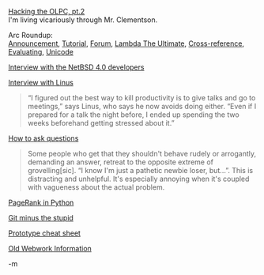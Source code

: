 <a href="http://bc.tech.coop/blog/080130.html">Hacking the OLPC, pt.2</a><br/>
I'm living vicariously through Mr. Clementson.<br/>

Arc Roundup:<br/>
<a href="http://paulgraham.com/arc0.html">Announcement</a>, <a href="http://ycombinator.com/arc/tut.txt">Tutorial</a>, <a href="http://arclanguage.org/forum">Forum</a>, <a href="http://lambda-the-ultimate.org/node/2643">Lambda The Ultimate</a>, <a href="http://practical-scheme.net/wiliki/arcxref">Cross-reference</a>, <a href="http://jfkbits.blogspot.com/2008/01/digging-into-arc-in-24-macros-or-less.html">Evaluating</a>, <a href="http://plasmasturm.org/log/491/">Unicode</a><br/>

<a href="http://arstechnica.com/articles/culture/netbsd4-interview.ars">Interview with the NetBSD 4.0 developers</a><br/>

<a href="http://www.lifehacker.com.au/tips/2008/01/31/lifehacker_australia_interview.html">Interview with Linus</a><br/>
<blockquote>“I figured out the best way to kill productivity is to give talks and go to meetings,” says Linus, who says he now avoids doing either. “Even if I prepared for a talk the night before, I ended up spending the two weeks beforehand getting stressed about it.”
</blockquote>

<a href="http://catb.org/~esr/faqs/smart-questions.html">How to ask questions</a><br/>
<blockquote>Some people who get that they shouldn't behave rudely or arrogantly, demanding an answer, retreat to the opposite extreme of grovelling[sic]. “I know I'm just a pathetic newbie loser, but...”. This is distracting and unhelpful. It's especially annoying when it's coupled with vagueness about the actual problem.</blockquote>

<a href="http://kraeutler.net/vincent/essays/google%20page%20rank%20in%20python">PageRank in Python</a><br/>

<a href="http://smalltalk.gnu.org/blog/bonzinip/using-git-without-feeling-stupid-part-1">Git minus the stupid</a><br/>

<a href="http://thinkweb2.com/projects/prototype/prototype-1602-cheat-sheet/">Prototype cheat sheet</a><br/>

<a href="http://www.javaworld.com/javaworld/jw-03-2004/jw-0329-webwork.html">Old Webwork Information</a><br/>

-m